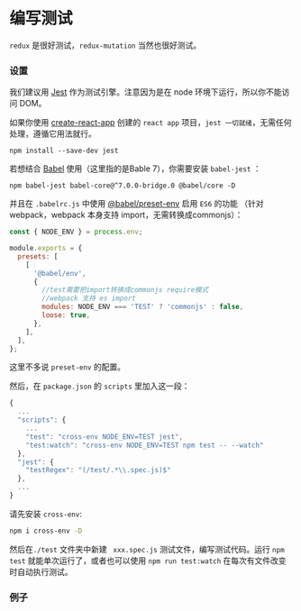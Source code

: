 # 编写测试

`redux` 是很好测试，`redux-mutation` 当然也很好测试。

### 设置

我们建议用 [Jest](http://facebook.github.io/jest/) 作为测试引擎。注意因为是在 node 环境下运行，所以你不能访问 DOM。

如果你使用 [create-react-app](https://github.com/facebook/create-react-app) 创建的 `react app` 项目，`jest 一切就绪`，无需任何处理，遵循它用法就行。

```
npm install --save-dev jest
```

若想结合 [Babel](http://babeljs.io/) 使用（这里指的是Bable 7），你需要安装 `babel-jest` ：

```
npm babel-jest babel-core@^7.0.0-bridge.0 @babel/core -D
```

并且在 `.babelrc.js` 中使用 [@babel/preset-env](https://babeljs.io/docs/en/next/babel-preset-env.html) 启用 `ES6` 的功能 （针对webpack，webpack 本身支持 import，无需转换成commonjs）：

```js
const { NODE_ENV } = process.env;

module.exports = {
  presets: [
    [
      '@babel/env',
      {
        //test需要把import转换成commonjs require模式
        //webpack 支持 es import
        modules: NODE_ENV === 'TEST' ? 'commonjs' : false,
        loose: true,
      },
    ],
  ],
};
```

这里不多说 `preset-env` 的配置。

然后，在 `package.json` 的 `scripts` 里加入这一段：

```js
{
  ...
  "scripts": {
    ...
    "test": "cross-env NODE_ENV=TEST jest",
    "test:watch": "cross-env NODE_ENV=TEST npm test -- --watch"
  },
  "jest": {
    "testRegex": "(/test/.*\\.spec.js)$"
  },
  ...
}
```

请先安装 `cross-env`:

```sh
npm i cross-env -D
```

然后在`./test` 文件夹中新建 ` xxx.spec.js` 测试文件，编写测试代码。运行 `npm test` 就能单次运行了，或者也可以使用 `npm run test:watch` 在每次有文件改变时自动执行测试。

### 例子

